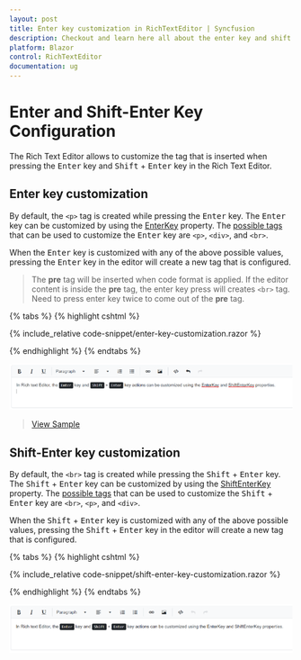 ```yaml
---
layout: post
title: Enter key customization in RichTextEditor | Syncfusion
description: Checkout and learn here all about the enter key and shift + enter key customization feature in RichTextEditor and more.
platform: Blazor
control: RichTextEditor
documentation: ug
---
```


# Enter and Shift-Enter Key Configuration

The Rich Text Editor allows to customize the tag that is inserted when pressing the <kbd>Enter</kbd> key and <kbd>Shift</kbd> + <kbd>Enter</kbd> key in the Rich Text Editor.

## Enter key customization

By default, the `<p>` tag is created while pressing the <kbd>Enter</kbd> key. The <kbd>Enter</kbd> key can be customized by using the [EnterKey](https://help.syncfusion.com/cr/blazor/Syncfusion.Blazor.RichTextEditor.SfRichTextEditor.html#Syncfusion_Blazor_RichTextEditor_SfRichTextEditor_EnterKey) property. The [possible tags](https://help.syncfusion.com/cr/blazor/Syncfusion.Blazor.RichTextEditor.EnterKeyTag.html) that can be used to customize the <kbd>Enter</kbd> key are `<p>`, `<div>`, and `<br>`.

When the <kbd>Enter</kbd> key is customized with any of the above possible values, pressing the <kbd>Enter</kbd> key in the editor will create a new tag that is configured.

> The **pre** tag will be inserted when code format is applied. If the editor content is inside the **pre** tag, the enter key press will creates `<br>` tag. Need to press enter key twice to come out of the **pre** tag.

{% tabs %}
{% highlight cshtml %}

{% include_relative code-snippet/enter-key-customization.razor %}

{% endhighlight %}
{% endtabs %}

![Blazor RichTextEditor enter key confuguration](./images/blazor-richtexteditor-enter-key.png)

> [View Sample](https://blazor.syncfusion.com/demos/rich-text-editor/enterkeyconfiguration)

## Shift-Enter key customization

By default, the `<br>` tag is created while pressing the <kbd>Shift</kbd> + <kbd>Enter</kbd> key. The <kbd>Shift</kbd> + <kbd>Enter</kbd> key can be customized by using the [ShiftEnterKey](https://help.syncfusion.com/cr/blazor/Syncfusion.Blazor.RichTextEditor.SfRichTextEditor.html#Syncfusion_Blazor_RichTextEditor_SfRichTextEditor_ShiftEnterKey) property. The [possible tags](https://help.syncfusion.com/cr/blazor/Syncfusion.Blazor.RichTextEditor.ShiftEnterKeyTag.html) that can be used to customize the <kbd>Shift</kbd> + <kbd>Enter</kbd> key are `<br>`, `<p>`, and `<div>`.

When the <kbd>Shift</kbd> + <kbd>Enter</kbd> key is customized with any of the above possible values, pressing the <kbd>Shift</kbd> + <kbd>Enter</kbd> key in the editor will create a new tag that is configured.

{% tabs %}
{% highlight cshtml %}

{% include_relative code-snippet/shift-enter-key-customization.razor %}

{% endhighlight %}
{% endtabs %}

![Blazor RichTextEditor shift + enter key confuguration](./images/blazor-richtexteditor-shift-enter-key.png)
